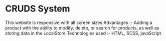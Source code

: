 # CRUDS System
This website is responsive with all screen sizes
Advantages :-
Adding a product with the ability to modify, delete, or search for products, as well as storing data in the LocalStore
Technologies used :-
HTML, SCSS, javaScript
